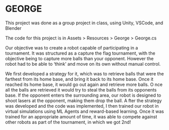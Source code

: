 # GEORGE

This project was done as a group project in class, using Unity, VSCode, and Blender

The code for this project is in Assets > Resources > George > George.cs

Our objective was to create a robot capable of participating in a tournament. 
It was structured as a capture the flag tournament, with the objective being to capture more balls than your opponent. 
However the robot had to be able to ‘think’ and move on its own without manual control. 

We first developed a strategy for it, which was to retrieve balls that were the farthest from its home base, and bring it back to its home base. 
Once it reached its home base, it would go out again and retrieve more balls. O
nce all the balls are retrieved it would try to steal the balls from its opponents base. 
If the opponent enters the surrounding area, our robot is designed to shoot lasers at the opponent, making them drop the ball. A
fter the strategy was developed and the code was implemented, I then trained our robot in virtual simulations using ML Agents and reward-based learning. 
Once it was trained for an appropriate amount of time, it was able to compete against other robots as part of the tournament, in which we got 2nd!
